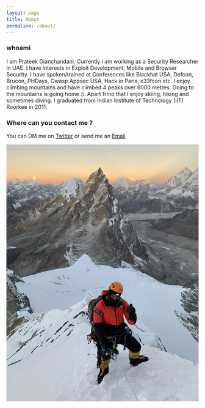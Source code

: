 ```yaml
---
layout: page
title: About
permalink: /about/
---
```


### whoami

I am Prateek Gianchandani. Currently i am working as a Security Researcher in UAE. I have interests in Exploit Development, Mobile and Browser Security. I have spoken/trained at Conferences like Blackhat USA, Defcon, Brucon, PHDays, Owasp Appsec USA, Hack in Paris, x33fcon etc. I enjoy climbing mountains and have climbed 4 peaks over 6000 metres. Going to the mountains is going home :). Apart frmo that i enjoy skiing, hiking and sometimes diving.  I graduated from Indian Institute of Technology (IIT) Roorkee in 2011.


### Where can you contact me ?
You can DM me on [Twitter](https://twitter.com/prateekg147) or send me an [Email](mailto:prateek@damnvulnerableiosapp.com)

![](/images/nirekha.jpg)